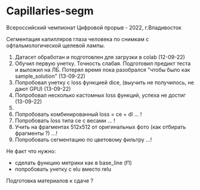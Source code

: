 # Capillaries-segm

Всероссийский чемпионат Цифровой прорыв - 2022, г.Владивосток

Сегментация капилляров глаза человека по снимкам с офтальмологической щелевой лампы.

1. Датасет обработан и подготовлен для загрузки в colab (12-09-22)
2. Обучил первую унетку. Точность слабая. Подготовил предикт теста и выложил на ЛБ. Потерял время пока разобрался "чтобы было как sample_solution" (13-09-22)
3. Попробовал унетку с loss функцией dice, (выучить не получилось, не дают GPU) (13-09-22)
4. Попробовал несколько кастомных loss функций, успеха не достиг (13-09-22)
5. 
6. Попробовать комбинированный loss = ce + dl ... !
7. Попробовать loss типа ce с весами ... ! 
8. Учить на фрагментах 512х512 от оригинальных фото (как отбирать фрагменты ?) ...!
9. Попробовать сегментацию по цветовому фильтру ...!

Не факт что нужно:  
- сделать функцию метрики как в base_line (f1)
- попробовать унетку с elu вместо relu

Подготовка материалов к сдаче ?
